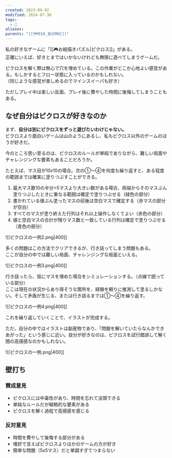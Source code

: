 ```yaml
---
created: 2023-09-02
modified: 2024-07-30
tags:
  - 💭
aliases: 
parents: "[[🗺️010_自分MOC]]"
---
```

私の好きなゲームに「[[🎮お絵描きパズル|ピクロス]]」がある。  
正確にいえば、好きとまではいかないけれども無限に遊べてしまうゲームだ。

ピクロスを解く際は無心で穴を埋めている。この作業がどこか心地よい感覚がある。もしかするとフロー状態に入っているのかもしれない。  
（同じような感覚が楽しめるのでマインスイーパも好き）

ただしプレイ中は楽しい反面、プレイ後に費やした時間に後悔してしまうこともある。

## なぜ自分はピクロスが好きなのか
まず、**自分は別にピクロスをずっと遊びたいわけじゃない。**  
ピクロスより面白いゲームは山のようにあるし、私もピクロス以外のゲームのほうが好きだ。

今のところ思い至るのは、ピクロスのルールが単純でありながら、難しい局面やチャレンジングな要素もあることだろうか。

たとえば、マス目が10x10の場合。次の①～④を何度も繰り返すと、ある程度の範囲までは確実に塗りつぶすことができる。

1. 最大マス数10の半分=5マスより大きい数がある場合、両端からそのマスぶん塗りつぶしたときに重なる範囲は確定で塗りつぶせる（緑色の部分）
2. 書かれている値ぶん塗ったマスの前後は空白マスで確定する（赤マスの部分が空白）
3. すべてのマスが塗り終えた行列はそれ以上操作しなくてよい（赤色の部分）
4. 値と空白マスの合計が残りマス数と一致している行列は確定で塗りつぶせる（青色の部分）

![[ピクロスの一例2.png|400]]

多くの問題はこの方法でクリアできるが、行き詰ってしまう問題もある。  
ここが自分の中では難しい局面、チャレンジングな局面といえる。

![[ピクロスの一例3.png|400]]

行き詰ったら、仮にマスを埋めた場合をシミュレーションする。（点線で囲っている部分）　  
ここは現在の状況からあり得そうな箇所を、経験を頼りに推測して塗るしかない。そして矛盾が生じる、または行き詰るまでは①～④を繰り返す。

![[ピクロスの一例4.png|400]]

これを繰り返していくことで、イラストが完成する。

ただ、自分の中ではイラストは副産物であり、「問題を解いていたらなんかできあがった」という感じに近い。自分が好きなのは、ピクロスを試行錯誤して解く間の高揚感なのかもしれない。

![[ピクロスの一例.png|400]]

## 壁打ち
### 賛成意見
- ピクロスには中毒性があり、時間を忘れて没頭できる
- 単純なルールだが戦略的な要素がある
- ピクロスを解く過程で高揚感を感じる
### 反対意見 
- 時間を費やして後悔する部分がある
- 嗜好で言えばピクロスよりほかのゲームの方が好き 
- 簡単な問題（5x5マス）だと単調すぎてつまらない